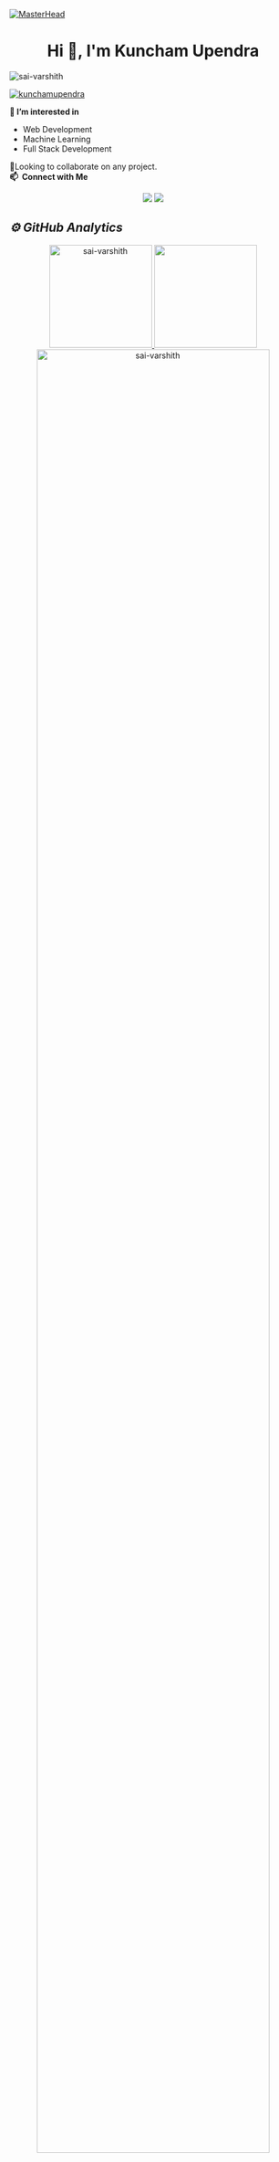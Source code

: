 [![MasterHead](https://globaleducation.s3.ap-south-1.amazonaws.com/globaledu/gif/front-end-development.gif)](https://sai-varshith.io)
<h1 align="center">Hi 👋, I'm Kuncham Upendra</h1>


<p align="left"> <img src="https://komarev.com/ghpvc/?username=sai-varshith&label=Profile%20views&color=0e75b6&style=flat" alt="sai-varshith" /> </p>

<p align="left"> <a href="https://github.com/ryo-ma/github-profile-trophy"><img src="https://github-profile-trophy.vercel.app/?username=kunchamupendra" alt="kunchamupendra" /></a> </p>

👀<b> I’m interested in </b>
<ul>
  <li>Web Development</li>
  <li>Machine Learning</li>
  <li>Full Stack Development</li>
 </ul>
   
💞️Looking to collaborate on any project. </br>
<b>📫 &nbsp;Connect with Me</b>

<p align="center">
<a href="https://linkedin.com/in/KUNCHAM UPENDRA"><img src="https://img.shields.io/badge/-SaiVarshith-0077B5?style=flat&logo=Linkedin&logoColor=white"/></a>
<a href="mailto:kunchamupendra@gmail.com"><img src="https://img.shields.io/badge/-saivarshith922@gmail.com-D14836?style=flat&logo=Gmail&logoColor=white"/></a>

<h2><i>⚙️ GitHub Analytics</i></h2>
<p align="center">
<a href="https://github.com/sai-varshith">
  <img height="180em" src="https://github-readme-stats.vercel.app/api/top-langs?username=kunchamupendra&show_icons=true&theme=algolia&locale=en&layout=compact" alt="sai-varshith"/>
  <img height="180em" src="https://github-readme-stats.vercel.app/api?username=kunchamupendra&show_icons=true&locale=en&theme=algolia"/>
</a>
  <img width="90%" src="https://github-readme-streak-stats.herokuapp.com/?user=kunchamupendra&show_icons=true&locale=en&layout=demo&theme=merko&hide_border=true" alt="sai-varshith" />
</p>
